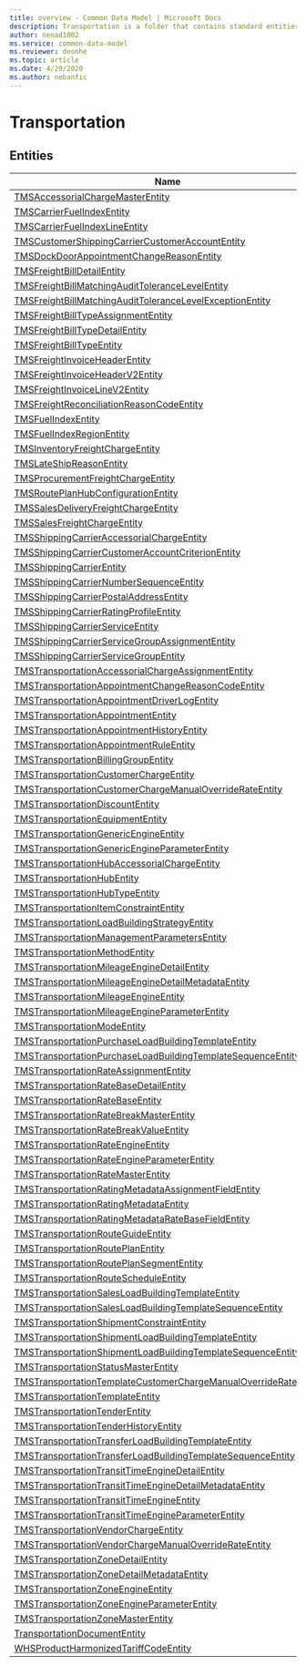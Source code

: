 ```yaml
---
title: overview - Common Data Model | Microsoft Docs
description: Transportation is a folder that contains standard entities related to the Common Data Model.
author: nenad1002
ms.service: common-data-model
ms.reviewer: deonhe
ms.topic: article
ms.date: 4/29/2020
ms.author: nebanfic
---
```


# Transportation


## Entities

|Name|Description|
|---|---|
|[TMSAccessorialChargeMasterEntity](TMSAccessorialChargeMasterEntity.md)||
|[TMSCarrierFuelIndexEntity](TMSCarrierFuelIndexEntity.md)||
|[TMSCarrierFuelIndexLineEntity](TMSCarrierFuelIndexLineEntity.md)||
|[TMSCustomerShippingCarrierCustomerAccountEntity](TMSCustomerShippingCarrierCustomerAccountEntity.md)||
|[TMSDockDoorAppointmentChangeReasonEntity](TMSDockDoorAppointmentChangeReasonEntity.md)||
|[TMSFreightBillDetailEntity](TMSFreightBillDetailEntity.md)||
|[TMSFreightBillMatchingAuditToleranceLevelEntity](TMSFreightBillMatchingAuditToleranceLevelEntity.md)||
|[TMSFreightBillMatchingAuditToleranceLevelExceptionEntity](TMSFreightBillMatchingAuditToleranceLevelExceptionEntity.md)||
|[TMSFreightBillTypeAssignmentEntity](TMSFreightBillTypeAssignmentEntity.md)||
|[TMSFreightBillTypeDetailEntity](TMSFreightBillTypeDetailEntity.md)||
|[TMSFreightBillTypeEntity](TMSFreightBillTypeEntity.md)||
|[TMSFreightInvoiceHeaderEntity](TMSFreightInvoiceHeaderEntity.md)||
|[TMSFreightInvoiceHeaderV2Entity](TMSFreightInvoiceHeaderV2Entity.md)||
|[TMSFreightInvoiceLineV2Entity](TMSFreightInvoiceLineV2Entity.md)||
|[TMSFreightReconciliationReasonCodeEntity](TMSFreightReconciliationReasonCodeEntity.md)||
|[TMSFuelIndexEntity](TMSFuelIndexEntity.md)||
|[TMSFuelIndexRegionEntity](TMSFuelIndexRegionEntity.md)||
|[TMSInventoryFreightChargeEntity](TMSInventoryFreightChargeEntity.md)||
|[TMSLateShipReasonEntity](TMSLateShipReasonEntity.md)||
|[TMSProcurementFreightChargeEntity](TMSProcurementFreightChargeEntity.md)||
|[TMSRoutePlanHubConfigurationEntity](TMSRoutePlanHubConfigurationEntity.md)||
|[TMSSalesDeliveryFreightChargeEntity](TMSSalesDeliveryFreightChargeEntity.md)||
|[TMSSalesFreightChargeEntity](TMSSalesFreightChargeEntity.md)||
|[TMSShippingCarrierAccessorialChargeEntity](TMSShippingCarrierAccessorialChargeEntity.md)||
|[TMSShippingCarrierCustomerAccountCriterionEntity](TMSShippingCarrierCustomerAccountCriterionEntity.md)||
|[TMSShippingCarrierEntity](TMSShippingCarrierEntity.md)||
|[TMSShippingCarrierNumberSequenceEntity](TMSShippingCarrierNumberSequenceEntity.md)||
|[TMSShippingCarrierPostalAddressEntity](TMSShippingCarrierPostalAddressEntity.md)||
|[TMSShippingCarrierRatingProfileEntity](TMSShippingCarrierRatingProfileEntity.md)||
|[TMSShippingCarrierServiceEntity](TMSShippingCarrierServiceEntity.md)||
|[TMSShippingCarrierServiceGroupAssignmentEntity](TMSShippingCarrierServiceGroupAssignmentEntity.md)||
|[TMSShippingCarrierServiceGroupEntity](TMSShippingCarrierServiceGroupEntity.md)||
|[TMSTransportationAccessorialChargeAssignmentEntity](TMSTransportationAccessorialChargeAssignmentEntity.md)||
|[TMSTransportationAppointmentChangeReasonCodeEntity](TMSTransportationAppointmentChangeReasonCodeEntity.md)||
|[TMSTransportationAppointmentDriverLogEntity](TMSTransportationAppointmentDriverLogEntity.md)||
|[TMSTransportationAppointmentEntity](TMSTransportationAppointmentEntity.md)||
|[TMSTransportationAppointmentHistoryEntity](TMSTransportationAppointmentHistoryEntity.md)||
|[TMSTransportationAppointmentRuleEntity](TMSTransportationAppointmentRuleEntity.md)||
|[TMSTransportationBillingGroupEntity](TMSTransportationBillingGroupEntity.md)||
|[TMSTransportationCustomerChargeEntity](TMSTransportationCustomerChargeEntity.md)||
|[TMSTransportationCustomerChargeManualOverrideRateEntity](TMSTransportationCustomerChargeManualOverrideRateEntity.md)||
|[TMSTransportationDiscountEntity](TMSTransportationDiscountEntity.md)||
|[TMSTransportationEquipmentEntity](TMSTransportationEquipmentEntity.md)||
|[TMSTransportationGenericEngineEntity](TMSTransportationGenericEngineEntity.md)||
|[TMSTransportationGenericEngineParameterEntity](TMSTransportationGenericEngineParameterEntity.md)||
|[TMSTransportationHubAccessorialChargeEntity](TMSTransportationHubAccessorialChargeEntity.md)||
|[TMSTransportationHubEntity](TMSTransportationHubEntity.md)||
|[TMSTransportationHubTypeEntity](TMSTransportationHubTypeEntity.md)||
|[TMSTransportationItemConstraintEntity](TMSTransportationItemConstraintEntity.md)||
|[TMSTransportationLoadBuildingStrategyEntity](TMSTransportationLoadBuildingStrategyEntity.md)||
|[TMSTransportationManagementParametersEntity](TMSTransportationManagementParametersEntity.md)||
|[TMSTransportationMethodEntity](TMSTransportationMethodEntity.md)||
|[TMSTransportationMileageEngineDetailEntity](TMSTransportationMileageEngineDetailEntity.md)||
|[TMSTransportationMileageEngineDetailMetadataEntity](TMSTransportationMileageEngineDetailMetadataEntity.md)||
|[TMSTransportationMileageEngineEntity](TMSTransportationMileageEngineEntity.md)||
|[TMSTransportationMileageEngineParameterEntity](TMSTransportationMileageEngineParameterEntity.md)||
|[TMSTransportationModeEntity](TMSTransportationModeEntity.md)||
|[TMSTransportationPurchaseLoadBuildingTemplateEntity](TMSTransportationPurchaseLoadBuildingTemplateEntity.md)||
|[TMSTransportationPurchaseLoadBuildingTemplateSequenceEntity](TMSTransportationPurchaseLoadBuildingTemplateSequenceEntity.md)||
|[TMSTransportationRateAssignmentEntity](TMSTransportationRateAssignmentEntity.md)||
|[TMSTransportationRateBaseDetailEntity](TMSTransportationRateBaseDetailEntity.md)||
|[TMSTransportationRateBaseEntity](TMSTransportationRateBaseEntity.md)||
|[TMSTransportationRateBreakMasterEntity](TMSTransportationRateBreakMasterEntity.md)||
|[TMSTransportationRateBreakValueEntity](TMSTransportationRateBreakValueEntity.md)||
|[TMSTransportationRateEngineEntity](TMSTransportationRateEngineEntity.md)||
|[TMSTransportationRateEngineParameterEntity](TMSTransportationRateEngineParameterEntity.md)||
|[TMSTransportationRateMasterEntity](TMSTransportationRateMasterEntity.md)||
|[TMSTransportationRatingMetadataAssignmentFieldEntity](TMSTransportationRatingMetadataAssignmentFieldEntity.md)||
|[TMSTransportationRatingMetadataEntity](TMSTransportationRatingMetadataEntity.md)||
|[TMSTransportationRatingMetadataRateBaseFieldEntity](TMSTransportationRatingMetadataRateBaseFieldEntity.md)||
|[TMSTransportationRouteGuideEntity](TMSTransportationRouteGuideEntity.md)||
|[TMSTransportationRoutePlanEntity](TMSTransportationRoutePlanEntity.md)||
|[TMSTransportationRoutePlanSegmentEntity](TMSTransportationRoutePlanSegmentEntity.md)||
|[TMSTransportationRouteScheduleEntity](TMSTransportationRouteScheduleEntity.md)||
|[TMSTransportationSalesLoadBuildingTemplateEntity](TMSTransportationSalesLoadBuildingTemplateEntity.md)||
|[TMSTransportationSalesLoadBuildingTemplateSequenceEntity](TMSTransportationSalesLoadBuildingTemplateSequenceEntity.md)||
|[TMSTransportationShipmentConstraintEntity](TMSTransportationShipmentConstraintEntity.md)||
|[TMSTransportationShipmentLoadBuildingTemplateEntity](TMSTransportationShipmentLoadBuildingTemplateEntity.md)||
|[TMSTransportationShipmentLoadBuildingTemplateSequenceEntity](TMSTransportationShipmentLoadBuildingTemplateSequenceEntity.md)||
|[TMSTransportationStatusMasterEntity](TMSTransportationStatusMasterEntity.md)||
|[TMSTransportationTemplateCustomerChargeManualOverrideRateEntity](TMSTransportationTemplateCustomerChargeManualOverrideRateEntity.md)||
|[TMSTransportationTemplateEntity](TMSTransportationTemplateEntity.md)||
|[TMSTransportationTenderEntity](TMSTransportationTenderEntity.md)||
|[TMSTransportationTenderHistoryEntity](TMSTransportationTenderHistoryEntity.md)||
|[TMSTransportationTransferLoadBuildingTemplateEntity](TMSTransportationTransferLoadBuildingTemplateEntity.md)||
|[TMSTransportationTransferLoadBuildingTemplateSequenceEntity](TMSTransportationTransferLoadBuildingTemplateSequenceEntity.md)||
|[TMSTransportationTransitTimeEngineDetailEntity](TMSTransportationTransitTimeEngineDetailEntity.md)||
|[TMSTransportationTransitTimeEngineDetailMetadataEntity](TMSTransportationTransitTimeEngineDetailMetadataEntity.md)||
|[TMSTransportationTransitTimeEngineEntity](TMSTransportationTransitTimeEngineEntity.md)||
|[TMSTransportationTransitTimeEngineParameterEntity](TMSTransportationTransitTimeEngineParameterEntity.md)||
|[TMSTransportationVendorChargeEntity](TMSTransportationVendorChargeEntity.md)||
|[TMSTransportationVendorChargeManualOverrideRateEntity](TMSTransportationVendorChargeManualOverrideRateEntity.md)||
|[TMSTransportationZoneDetailEntity](TMSTransportationZoneDetailEntity.md)||
|[TMSTransportationZoneDetailMetadataEntity](TMSTransportationZoneDetailMetadataEntity.md)||
|[TMSTransportationZoneEngineEntity](TMSTransportationZoneEngineEntity.md)||
|[TMSTransportationZoneEngineParameterEntity](TMSTransportationZoneEngineParameterEntity.md)||
|[TMSTransportationZoneMasterEntity](TMSTransportationZoneMasterEntity.md)||
|[TransportationDocumentEntity](TransportationDocumentEntity.md)||
|[WHSProductHarmonizedTariffCodeEntity](WHSProductHarmonizedTariffCodeEntity.md)||
